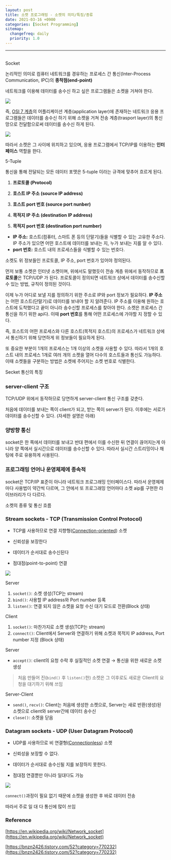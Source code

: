 ```yaml
---
layout: post
title: 소켓 프로그래밍 - 소켓의 의미/특징/종류
date: 2021-03-16 +0900
categories: [Socket Programming]
sitemap:
  changefreq: daily
  priority: 1.0
---
```


---

<br>

<div class="text-to-center text-shadow-blue">Socket</div>

논리적인 의미로 컴퓨터 네트워크를 경유하는 프로세스 간 통신(Inter-Process Communication, IPC)의 **종착점(end-point)**

네트워크를 이용해 데이터를 송수신 하고 싶은 프로그램들은 소켓을 거쳐야 한다.

<img src="{{'/public/img/socket/socket-1-1.png'}}">

즉, [OSI 7 계층](https://ko.wikipedia.org/wiki/OSI_%EB%AA%A8%ED%98%95)의 어플리케이션 계층(application layer)에 존재하는 네트워크 응용 프로그램들은 데이터를 송수신 하기 위해 소켓을 거쳐 전송 계층(trasport layer)의 통신 망으로 전달함으로써 데이터를 송수신 하게 된다.

<img src="{{'/public/img/socket/socket-1-2.png'}}">

따라서 소켓은 그 사이에 위치하고 있으며, 응용 프로그램에서 TCP/IP를 이용하는 **인터페이스** 역할을 한다.

<div class="text-to-center text-shadow-blue">5-Tuple</div>

통신을 통해 전달되는 모든 데이터 포맷은 5-tuple 이라는 규격에 맞추어 흐르게 된다.

1. **프로토콜 (Protocol)**

2. **호스트 IP 주소 (source IP address)**

3. **호스트 port 번호 (source port nunber)**

4. **목적지 IP 주소 (destination IP address)**

5. **목적지 port 번호 (destination port number)**

- **IP 주소:** 호스트(컴퓨터, 스마트 폰 등의 단말기)들을 식별할 수 있는 고유한 주소다. IP 주소가 있으면 어떤 호스트에 데이터를 보내는 지, 누가 보내는 지를 알 수 있다.
- **port 번호:** 호스트 내의 프로세스들을 식별할 수 있는 번호다.

소켓도 위 정보들인 프로토콜, IP 주소, port 번호가 있어야 정의된다.

먼저 보통 소켓은 인터넷 소켓이며, 위에서도 말했듯이 전송 계층 위에서 동작하므로 **프로토콜**은 TCP/UDP 가 된다. 프로토콜이 정의되면 네트워크 상에서 데이터를 송수신할 수 있는 방법, 규칙이 정의된 것이다.

이제 누가 어디로 보낼 지를 정의하기 위한 주소로 IP와 port 정보가 필요하다. **IP 주소**는 어떤 호스트(단말기)로 데이터를 보내야 할 지 알려준다. IP 주소를 이용해 원하는 호스트에 도착했다고 끝이 아니라 송수신할 프로세스를 찾아야 한다. 소켓은 프로세스 간 통신을 하기 위한 api다. 이때 **port 번호**를 통해 어떤 프로세스에 가야할 지 정할 수 있다.

즉, 호스트의 어떤 프로세스와 다른 호스트(목적지 호스트)의 프로세스가 네트워크 상에서 통신하기 위해 당연하게 위 정보들이 필요하게 된다.

또 중요한 부분이 1개의 프로세스는 1개 이상의 소켓을 사용할 수 있다. 따라서 1개의 호스트 내의 프로세스 1개로 여러 개의 소켓을 열어 다수의 호스트들과 통신도 가능하다. 이때 소켓들을 구분하는 방법은 소켓에 주어지는 소켓 번호로 식별한다.

<div class="text-to-center text-shadow-blue">Secket 통신의 특징</div>

### server-client 구조

TCP/UDP 위에서 동작하므로 당연하게 server-client 통신 구조를 갖춘다.

처음에 데이터를 보내는 쪽이 client가 되고, 받는 쪽이 server가 된다. 이후에는 서로가 데이터를 송수신할 수 있다. (자세한 설명은 아래)

### 양방향 통신

socket은 한 쪽에서 데이터를 보내고 반대 편에서 이를 수신한 뒤 연결이 끊어지는게 아니라 양 쪽에서 실시간으로 데이터를 송수신할 수 있다. 따라서 실시간 스트리밍이나 채팅에 주로 유용하게 사용된다.

### 프로그래밍 언어나 운영체제에 종속적

socket은 TCP/IP 표준이 아니라 네트워크 프로그래밍 인터페이스다. 따라서 운영체제마다 사용법이 약간씩 다르며, 그 안에서 또 프로그래밍 언어마다 소켓 aip를 구현한 라이브러리가 다 다르다.

<div class="text-to-center text-shadow-blue">소켓의 종류 및 통신 흐름</div>

### Stream sockets - TCP (Transmission Control Protocol)

- TCP를 사용하므로 연결 지향형([Connection-oriented](https://en.wikipedia.org/wiki/Connection-oriented_communication)) 소켓

- 신뢰성을 보장한다

- 데이터가 순서대로 송수신된다

- 점대점(point-to-point) 연결

<div class="t-t-c"><img src="{{'/public/img/socket/socket-1-3.png'}}"></div>

Server

1. `socket()`: 소켓 생성(TCP는 stream)
2. `bind()`: 사용할 IP address와 Port number 등록
3. `listen()`: 연결 되지 않은 소켓을 요청 수신 대기 모드로 전환(Block 상태)

Client

1. `socket()`: 마찬가지로 소켓 생성(TCP는 stream)
2. `connect()`: Client에서 Server와 연결하기 위해 소켓과 목적지 IP address, Port number 지정 (Block 상태)

Server

- `accept()`: client의 요청 수락 후 실질적인 소켓 연결 → 통신을 위한 새로운 소켓 생성

> 처음 만들어 진(`bind()` 후 `listen()`한) 소켓은 그 이후로도 새로운 Client의 요청을 대기하기 위해 쓰임

Server-Client

- `send()`, `recv()`: Client는 처음에 생성한 소켓으로, Server는 새로 반환(생성)된 소켓으로 client와 server간에 데이터 송수신
- `close()`: 소켓을 닫음

### Datagram sockets - UDP (User Datagram Protocol)

- UDP를 사용하므로 비 연결형([Connectionless](https://en.wikipedia.org/wiki/Connectionless_communication)) 소켓

- 신뢰성을 보장할 수 없다.

- 데이터가 순서대로 송수신될 지를 보장하지 못한다.

- 점대점 연결뿐만 아니라 일대다도 가능

<img src="{{'/public/img/socket/socket-1-4.png'}}">

`connect()`과정이 필요 없기 때문에 소켓을 생성한 후 바로 데이터 전송

따라서 주로 일 대 다 통신에 많이 쓰임

### Reference

[https://en.wikipedia.org/wiki/Network_socket](https://en.wikipedia.org/wiki/Network_socket)

[https://bnzn2426.tistory.com/52?category=770232](https://bnzn2426.tistory.com/52?category=770232)
